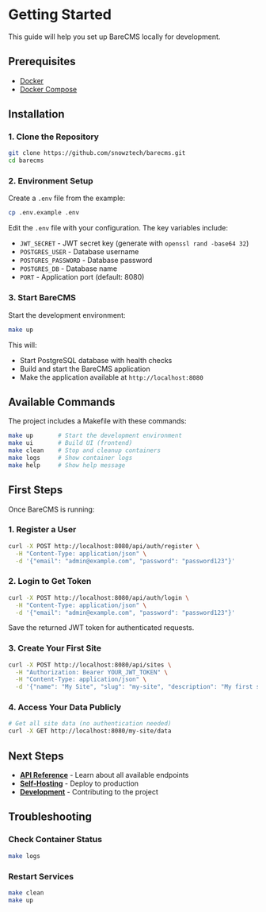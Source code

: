 # Getting Started

This guide will help you set up BareCMS locally for development.

## Prerequisites

- [Docker](https://docs.docker.com/get-docker/)
- [Docker Compose](https://docs.docker.com/compose/install/)

## Installation

### 1. Clone the Repository

```bash
git clone https://github.com/snowztech/barecms.git
cd barecms
```

### 2. Environment Setup

Create a `.env` file from the example:

```bash
cp .env.example .env
```

Edit the `.env` file with your configuration. The key variables include:

- `JWT_SECRET` - JWT secret key (generate with `openssl rand -base64 32`)
- `POSTGRES_USER` - Database username
- `POSTGRES_PASSWORD` - Database password
- `POSTGRES_DB` - Database name
- `PORT` - Application port (default: 8080)

### 3. Start BareCMS

Start the development environment:

```bash
make up
```

This will:

- Start PostgreSQL database with health checks
- Build and start the BareCMS application
- Make the application available at `http://localhost:8080`

## Available Commands

The project includes a Makefile with these commands:

```bash
make up       # Start the development environment
make ui       # Build UI (frontend)
make clean    # Stop and cleanup containers
make logs     # Show container logs
make help     # Show help message
```

## First Steps

Once BareCMS is running:

### 1. Register a User

```bash
curl -X POST http://localhost:8080/api/auth/register \
  -H "Content-Type: application/json" \
  -d '{"email": "admin@example.com", "password": "password123"}'
```

### 2. Login to Get Token

```bash
curl -X POST http://localhost:8080/api/auth/login \
  -H "Content-Type: application/json" \
  -d '{"email": "admin@example.com", "password": "password123"}'
```

Save the returned JWT token for authenticated requests.

### 3. Create Your First Site

```bash
curl -X POST http://localhost:8080/api/sites \
  -H "Authorization: Bearer YOUR_JWT_TOKEN" \
  -H "Content-Type: application/json" \
  -d '{"name": "My Site", "slug": "my-site", "description": "My first site"}'
```

### 4. Access Your Data Publicly

```bash
# Get all site data (no authentication needed)
curl -X GET http://localhost:8080/my-site/data
```

## Next Steps

- [**API Reference**](api.md) - Learn about all available endpoints
- [**Self-Hosting**](self-hosting.md) - Deploy to production
- [**Development**](development.md) - Contributing to the project

## Troubleshooting

### Check Container Status

```bash
make logs
```

### Restart Services

```bash
make clean
make up
```
